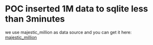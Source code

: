 # POC inserted 1M data to sqlite less than 3minutes

we use majestic_million as data source and you can get it here: 
[majestic_million](https://datahub.io/rising.odegua/majestic-millions#resource-majestic_million)


